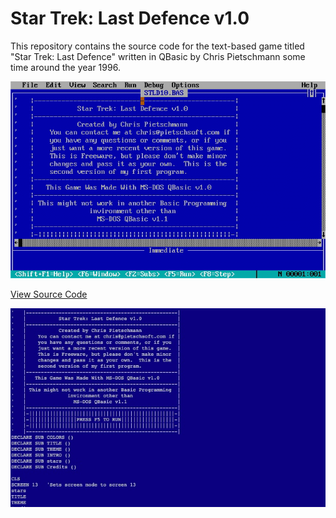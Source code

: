 # Star Trek: Last Defence v1.0

This repository contains the source code for the text-based game titled "Star Trek: Last Defence" written in QBasic by Chris Pietschmann some time around the year 1996.

![Gameplay of Start Trek: Last Defence v1.0 by Chris Pietschmann](images/crpietschmann-StarTrek-LastDefence-QBasic-Game.gif "Gameplay of Start Trek: Last Defence v1.0 by Chris Pietschmann")

[View Source Code](STLD10.BAS)

![Screenshot of the Start Trek: Last Defence source code.](images/StarTreklastDefence10SourceCode.jpg "Screenshot of the Start Trek: Last Defence source code.")